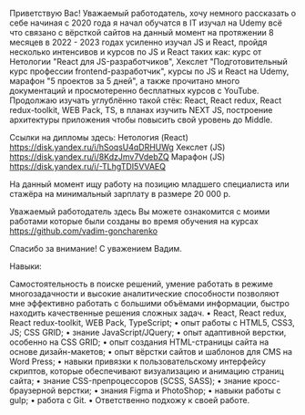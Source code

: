 Приветствую Вас! Уважаемый работодатель, хочу немного рассказать о себе начиная с 2020 года я начал обучатся в IT изучал на Udemy всё что связано с вёрсткой сайтов на данный момент на протяжении 8 месяцев в 2022 - 2023 годах усиленно изучал JS и React, пройдя несколько интенсивов и курсов по JS и React таких как: курс от Нетологии "React для JS-разработчиков", Хекслет "Подготовительный курс профессии frontend-разработчик", курсы по JS и React на Udemy, марафон "5 проектов за 5 дней", а также прочитано много документаций и просмотеренно бесплатных курсов с YouTube. Продолжаю изучать углублённо такой стёк: React, React redux, React redux-toolkit, WEB Pack, TS, в планах изучить NEXT JS, построение архитектуры приложения чтобы повысить свой уровень до Middle.

Ссылки на дипломы здесь:
Нетология (React) https://disk.yandex.ru/i/hSoqsU4qDRHUWg
Хекслет (JS) https://disk.yandex.ru/i/8KdzJmv7VdebZQ
Марафон (JS) https://disk.yandex.ru/i/-TLhgTDI5VVAEQ

На данный момент ищу работу на позицию младшего специалиста или стажёра на минимальный зарплату в размере 20 000 р.

Уважаемый работодатель здесь Вы можете ознакомится с моими работами которые были созданы во время обучения на курсах https://github.com/vadim-goncharenko

Спасибо за внимание! С уважением Вадим.

Навыки:

Самостоятельность в поиске решений, умение работать в режиме многозадачности и высокие аналитические способности позволяют мне эффективно работать с большими объёмами информации, быстро находить качественные решения сложных задач.
• React, React redux, React redux-toolkit, WEB Pack, TypeScript;
• опыт работы с HTML5, CSS3, JS; CSS GRID;
• знание JavaScript/JQuery;
• опыт адаптивной верстки, особенно на CSS GRID;
• опыт создания HTML-страницы сайта на основе дизайн-макетов; • опыт вёрстки сайтов и шаблонов для CMS на Word Press; • навыки привязки к пользовательскому интерфейсу скриптов, которые обеспечивают визуализацию и анимацию страниц сайта;
• знание CSS-препроцессоров (SCSS, SASS);
• знание кросс-браузерной верстки; • знания Figma и PhotoShop;
• навыки работы с gulp;
• работа с Git.
• Ответственно подхожу к своей работе.
